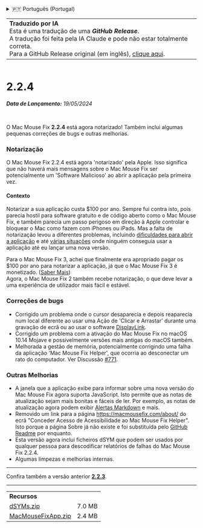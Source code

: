 <details>
<summary>🇵🇹 Português (Portugal)</summary>

[🇬🇧 English (GitHub)](https://github.com/noah-nuebling/mac-mouse-fix/releases/tag/2.2.4)\
[🇦🇩 Català](https://redirect.macmousefix.com/?target=mmf-release&tag=2.2.4&locale=ca)\
[🇩🇪 Deutsch](https://redirect.macmousefix.com/?target=mmf-release&tag=2.2.4&locale=de)\
[🇪🇸 Español](https://redirect.macmousefix.com/?target=mmf-release&tag=2.2.4&locale=es)\
[🇫🇷 Français](https://redirect.macmousefix.com/?target=mmf-release&tag=2.2.4&locale=fr)\
[🇮🇩 Indonesia](https://redirect.macmousefix.com/?target=mmf-release&tag=2.2.4&locale=id)\
[🇮🇹 Italiano](https://redirect.macmousefix.com/?target=mmf-release&tag=2.2.4&locale=it)\
[🇭🇺 Magyar](https://redirect.macmousefix.com/?target=mmf-release&tag=2.2.4&locale=hu)\
[🇳🇱 Nederlands](https://redirect.macmousefix.com/?target=mmf-release&tag=2.2.4&locale=nl)\
[🇵🇱 Polski](https://redirect.macmousefix.com/?target=mmf-release&tag=2.2.4&locale=pl)\
[🇧🇷 Português (Brasil)](https://redirect.macmousefix.com/?target=mmf-release&tag=2.2.4&locale=pt-BR)\
**🇵🇹 Português (Portugal)**\
[🇷🇴 Română](https://redirect.macmousefix.com/?target=mmf-release&tag=2.2.4&locale=ro)\
[🇸🇪 Svenska](https://redirect.macmousefix.com/?target=mmf-release&tag=2.2.4&locale=sv)\
[🇻🇳 Tiếng Việt](https://redirect.macmousefix.com/?target=mmf-release&tag=2.2.4&locale=vi)\
[🇹🇷 Türkçe](https://redirect.macmousefix.com/?target=mmf-release&tag=2.2.4&locale=tr)\
[🇨🇿 Čeština](https://redirect.macmousefix.com/?target=mmf-release&tag=2.2.4&locale=cs)\
[🇬🇷 Ελληνικά](https://redirect.macmousefix.com/?target=mmf-release&tag=2.2.4&locale=el)\
[🇷🇺 Русский](https://redirect.macmousefix.com/?target=mmf-release&tag=2.2.4&locale=ru)\
[🇺🇦 Українська](https://redirect.macmousefix.com/?target=mmf-release&tag=2.2.4&locale=uk)\
[🇮🇱 עברית](https://redirect.macmousefix.com/?target=mmf-release&tag=2.2.4&locale=he)\
[🇸🇦 العربية](https://redirect.macmousefix.com/?target=mmf-release&tag=2.2.4&locale=ar)\
[🇮🇳 हिन्दी](https://redirect.macmousefix.com/?target=mmf-release&tag=2.2.4&locale=hi)\
[🇹🇭 ไทย](https://redirect.macmousefix.com/?target=mmf-release&tag=2.2.4&locale=th)\
[🇨🇳 中文 (简体)](https://redirect.macmousefix.com/?target=mmf-release&tag=2.2.4&locale=zh-Hans)\
[🇨🇳 中文 (繁體)](https://redirect.macmousefix.com/?target=mmf-release&tag=2.2.4&locale=zh-Hant)\
[🇭🇰 中文（香港)](https://redirect.macmousefix.com/?target=mmf-release&tag=2.2.4&locale=zh-HK)\
[🇯🇵 日本語](https://redirect.macmousefix.com/?target=mmf-release&tag=2.2.4&locale=ja)\
[🇰🇷 한국어](https://redirect.macmousefix.com/?target=mmf-release&tag=2.2.4&locale=ko)\
[Help translate Mac Mouse Fix to different languages!](https://github.com/noah-nuebling/mac-mouse-fix/discussions/731)
</details>
<table align=><td>
<b>Traduzido por IA</b><br>
Esta é uma tradução de uma <b><em>GitHub Release</em></b>.<br>
A tradução foi feita pela IA Claude e pode não estar totalmente correta.<br>
Para a GitHub Release original (em inglês), <a href="https://github.com/noah-nuebling/mac-mouse-fix/releases/tag/2.2.4">clique aqui</a>.
</td></table>

<table></table>

# 2.2.4
***Data de Lançamento:** 19/05/2024*

<br>

O Mac Mouse Fix **2.2.4** está agora notarizado! Também inclui algumas pequenas correções de bugs e outras melhorias.

### **Notarização**

O Mac Mouse Fix 2.2.4 está agora 'notarizado' pela Apple. Isso significa que não haverá mais mensagens sobre o Mac Mouse Fix ser potencialmente um 'Software Malicioso' ao abrir a aplicação pela primeira vez.

#### Contexto

Notarizar a sua aplicação custa $100 por ano. Sempre fui contra isto, pois parecia hostil para software gratuito e de código aberto como o Mac Mouse Fix, e também parecia um passo perigoso em direção à Apple controlar e bloquear o Mac como fazem com iPhones ou iPads. Mas a falta de notarização levou a diferentes problemas, incluindo [dificuldades para abrir a aplicação](https://github.com/noah-nuebling/mac-mouse-fix/discussions/114) e até [várias situações](https://github.com/noah-nuebling/mac-mouse-fix/issues/95) onde ninguém conseguia usar a aplicação até eu lançar uma nova versão.

Para o Mac Mouse Fix 3, achei que finalmente era apropriado pagar os $100 por ano para notarizar a aplicação, já que o Mac Mouse Fix 3 é monetizado. ([Saber Mais](https://github.com/noah-nuebling/mac-mouse-fix/releases/tag/3.0.0)) \
Agora, o Mac Mouse Fix 2 também recebe notarização, o que deve levar a uma experiência de utilizador mais fácil e estável.

### **Correções de bugs**

- Corrigido um problema onde o cursor desaparecia e depois reaparecia num local diferente ao usar uma Ação de 'Clicar e Arrastar' durante uma gravação de ecrã ou ao usar o software [DisplayLink](https://www.synaptics.com/products/displaylink-graphics).
- Corrigido um problema com a ativação do Mac Mouse Fix no macOS 10.14 Mojave e possivelmente versões mais antigas do macOS também.
- Melhorada a gestão de memória, potencialmente corrigindo uma falha da aplicação 'Mac Mouse Fix Helper', que ocorria ao desconectar um rato do computador. Ver Discussão [#771](https://github.com/noah-nuebling/mac-mouse-fix/discussions/771).

### **Outras Melhorias**

- A janela que a aplicação exibe para informar sobre uma nova versão do Mac Mouse Fix agora suporta JavaScript. Isto permite que as notas de atualização sejam mais bonitas e fáceis de ler. Por exemplo, as notas de atualização agora podem exibir [Alertas Markdown](https://github.com/orgs/community/discussions/16925) e mais.
- Removido um link para a página https://macmousefix.com/about/ do ecrã "Conceder Acesso de Acessibilidade ao Mac Mouse Fix Helper". Isto porque a página Sobre já não existe e foi substituída pelo [GitHub Readme](https://github.com/noah-nuebling/mac-mouse-fix) por enquanto.
- Esta versão agora inclui ficheiros dSYM que podem ser usados por qualquer pessoa para descodificar relatórios de falhas do Mac Mouse Fix 2.2.4.
- Algumas limpezas e melhorias internas.

---

Confira também a versão anterior [**2.2.3**](https://github.com/noah-nuebling/mac-mouse-fix/releases/tag/2.2.3).

---

<table align="start">
<tr>
    <td colspan=2>
        <b>Recursos</b>
    </td>
</tr>
<tr>
    <td><a href="https://github.com/noah-nuebling/mac-mouse-fix/releases/download/2.2.4/dSYMs.zip">dSYMs.zip</a></td>
    <td>7.0 MB</td>
</tr>
<tr>
    <td><a href="https://github.com/noah-nuebling/mac-mouse-fix/releases/download/2.2.4/MacMouseFixApp.zip">MacMouseFixApp.zip</a></td>
    <td>2.4 MB</td>
</tr>
</table>